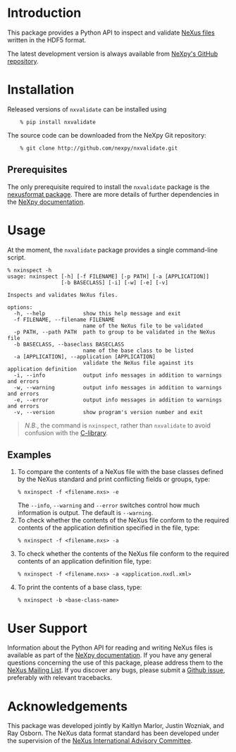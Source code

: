 Introduction
============
This package provides a Python API to inspect and validate [NeXus 
files](http://www.nexusformat.org/) written in the HDF5 format.  

The latest development version is always available from [NeXpy's GitHub
repository](https://github.com/nexpy/nxvalidate).

Installation
============
Released versions of `nxvalidate` can be installed using

```
    % pip install nxvalidate
```

The source code can be downloaded from the NeXpy Git repository:

```
    % git clone http://github.com/nexpy/nxvalidate.git
```

Prerequisites
-------------
The only prerequisite required to install the `nxvalidate` package is
the [nexusformat package](https://github.com/nexpy/nexusformat). There
are more details of further dependencies in the [NeXpy
documentation](http://nexpy.github.io/nexpy).

Usage
=====
At the moment, the `nxvalidate` package provides a single command-line script.

```
% nxinspect -h
usage: nxinspect [-h] [-f FILENAME] [-p PATH] [-a [APPLICATION]]
                 [-b BASECLASS] [-i] [-w] [-e] [-v]

Inspects and validates NeXus files.

options:
  -h, --help            show this help message and exit
  -f FILENAME, --filename FILENAME
                        name of the NeXus file to be validated
  -p PATH, --path PATH  path to group to be validated in the NeXus file
  -b BASECLASS, --baseclass BASECLASS
                        name of the base class to be listed
  -a [APPLICATION], --application [APPLICATION]
                        validate the NeXus file against its application definition
  -i, --info            output info messages in addition to warnings and errors
  -w, --warning         output info messages in addition to warnings and errors
  -e, --error           output info messages in addition to warnings and errors
  -v, --version         show program's version number and exit
```

> *N.B.*, the command is `nxinspect`, rather than `nxvalidate` to avoid
> confusion with the [C-library](https://github.com/nexusformat/cnxvalidate).

Examples
--------
1. To compare the contents of a NeXus file with the base classes defined
   by the NeXus standard and print conflicting fields or groups, type:
   ```
   % nxinspect -f <filename.nxs> -e
   ```
   The `--info`, `--warning` and `--error` switches control how much 
   information is output. The default is `--warning`.
2. To check whether the contents of the NeXus file conform to the
   required contents of the application definition specified in the
   file, type:
   ```
   % nxinspect -f <filename.nxs> -a
   ```
3. To check whether the contents of the NeXus file conform to the
   required contents of an application definition file, type:
   ```
   % nxinspect -f <filename.nxs> -a <application.nxdl.xml>
   ```
4. To print the contents of a base class, type:
   ```
   % nxinspect -b <base-class-name>
   ```

User Support
============
Information about the Python API for reading and writing NeXus files is
available as part of the [NeXpy
documentation](https://nexpy.github.io/nexpy). If you have any general
questions concerning the use of this package, please address them to the
[NeXus Mailing
List](http:s//download.nexusformat.org/doc/html/mailinglist.html). If
you discover any bugs, please submit a [Github
issue](https://github.com/nexpy/nxvalidate/issues), preferably with
relevant tracebacks.

Acknowledgements
================
This package was developed jointly by Kaitlyn Marlor, Justin Wozniak,
and Ray Osborn. The NeXus data format standard has been developed under
the supervision of the [NeXus International Advisory
Committee](https://www.nexusformat.org/NIAC.html).
